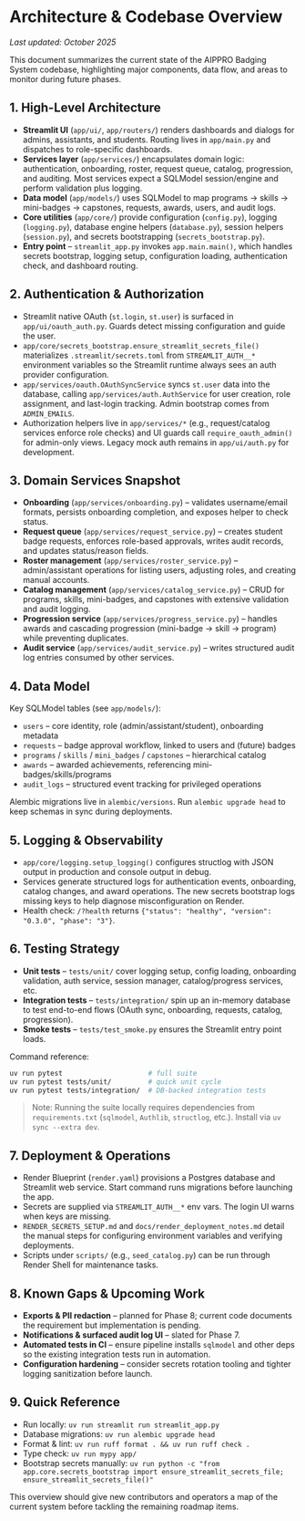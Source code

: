 # Architecture & Codebase Overview

_Last updated: October 2025_

This document summarizes the current state of the AIPPRO Badging System codebase,
highlighting major components, data flow, and areas to monitor during future
phases.

## 1. High-Level Architecture
- **Streamlit UI** (`app/ui/`, `app/routers/`) renders dashboards and dialogs for
  admins, assistants, and students. Routing lives in `app/main.py` and
  dispatches to role-specific dashboards.
- **Services layer** (`app/services/`) encapsulates domain logic: authentication,
  onboarding, roster, request queue, catalog, progression, and auditing. Most
  services expect a SQLModel session/engine and perform validation plus logging.
- **Data model** (`app/models/`) uses SQLModel to map programs → skills →
  mini-badges → capstones, requests, awards, users, and audit logs.
- **Core utilities** (`app/core/`) provide configuration (`config.py`), logging
  (`logging.py`), database engine helpers (`database.py`), session helpers
  (`session.py`), and secrets bootstrapping (`secrets_bootstrap.py`).
- **Entry point** – `streamlit_app.py` invokes `app.main.main()`, which handles
  secrets bootstrap, logging setup, configuration loading, authentication check,
  and dashboard routing.

## 2. Authentication & Authorization
- Streamlit native OAuth (`st.login`, `st.user`) is surfaced in
  `app/ui/oauth_auth.py`. Guards detect missing configuration and guide the user.
- `app/core/secrets_bootstrap.ensure_streamlit_secrets_file()` materializes
  `.streamlit/secrets.toml` from `STREAMLIT_AUTH__*` environment variables so the
  Streamlit runtime always sees an auth provider configuration.
- `app/services/oauth.OAuthSyncService` syncs `st.user` data into the database,
  calling `app/services/auth.AuthService` for user creation, role assignment, and
  last-login tracking. Admin bootstrap comes from `ADMIN_EMAILS`.
- Authorization helpers live in `app/services/*` (e.g., request/catalog services
  enforce role checks) and UI guards call `require_oauth_admin()` for admin-only
  views. Legacy mock auth remains in `app/ui/auth.py` for development.

## 3. Domain Services Snapshot
- **Onboarding** (`app/services/onboarding.py`) – validates username/email
  formats, persists onboarding completion, and exposes helper to check status.
- **Request queue** (`app/services/request_service.py`) – creates student badge
  requests, enforces role-based approvals, writes audit records, and updates
  status/reason fields.
- **Roster management** (`app/services/roster_service.py`) – admin/assistant
  operations for listing users, adjusting roles, and creating manual accounts.
- **Catalog management** (`app/services/catalog_service.py`) – CRUD for programs,
  skills, mini-badges, and capstones with extensive validation and audit logging.
- **Progression service** (`app/services/progress_service.py`) – handles awards
  and cascading progression (mini-badge → skill → program) while preventing
  duplicates.
- **Audit service** (`app/services/audit_service.py`) – writes structured audit
  log entries consumed by other services.

## 4. Data Model
Key SQLModel tables (see `app/models/`):
- `users` – core identity, role (admin/assistant/student), onboarding metadata
- `requests` – badge approval workflow, linked to users and (future) badges
- `programs` / `skills` / `mini_badges` / `capstones` – hierarchical catalog
- `awards` – awarded achievements, referencing mini-badges/skills/programs
- `audit_logs` – structured event tracking for privileged operations

Alembic migrations live in `alembic/versions`. Run `alembic upgrade head` to keep
schemas in sync during deployments.

## 5. Logging & Observability
- `app/core/logging.setup_logging()` configures structlog with JSON output in
  production and console output in debug.
- Services generate structured logs for authentication events, onboarding,
  catalog changes, and award operations. The new secrets bootstrap logs missing
  keys to help diagnose misconfiguration on Render.
- Health check: `/?health` returns `{"status": "healthy", "version": "0.3.0", "phase": "3"}`.

## 6. Testing Strategy
- **Unit tests** – `tests/unit/` cover logging setup, config loading, onboarding
  validation, auth service, session manager, catalog/progress services, etc.
- **Integration tests** – `tests/integration/` spin up an in-memory database to
  test end-to-end flows (OAuth sync, onboarding, requests, catalog, progression).
- **Smoke tests** – `tests/test_smoke.py` ensures the Streamlit entry point loads.

Command reference:
```bash
uv run pytest                     # full suite
uv run pytest tests/unit/         # quick unit cycle
uv run pytest tests/integration/  # DB-backed integration tests
```

> Note: Running the suite locally requires dependencies from `requirements.txt`
> (`sqlmodel`, `Authlib`, `structlog`, etc.). Install via `uv sync --extra dev`.

## 7. Deployment & Operations
- Render Blueprint (`render.yaml`) provisions a Postgres database and Streamlit
  web service. Start command runs migrations before launching the app.
- Secrets are supplied via `STREAMLIT_AUTH__*` env vars. The login UI warns when
  keys are missing.
- `RENDER_SECRETS_SETUP.md` and `docs/render_deployment_notes.md` detail the
  manual steps for configuring environment variables and verifying deployments.
- Scripts under `scripts/` (e.g., `seed_catalog.py`) can be run through Render
  Shell for maintenance tasks.

## 8. Known Gaps & Upcoming Work
- **Exports & PII redaction** – planned for Phase 8; current code documents the
  requirement but implementation is pending.
- **Notifications & surfaced audit log UI** – slated for Phase 7.
- **Automated tests in CI** – ensure pipeline installs `sqlmodel` and other deps
  so the existing integration tests run in automation.
- **Configuration hardening** – consider secrets rotation tooling and tighter
  logging sanitization before launch.

## 9. Quick Reference
- Run locally: `uv run streamlit run streamlit_app.py`
- Database migrations: `uv run alembic upgrade head`
- Format & lint: `uv run ruff format . && uv run ruff check .`
- Type check: `uv run mypy app/`
- Bootstrap secrets manually: `uv run python -c "from app.core.secrets_bootstrap import ensure_streamlit_secrets_file; ensure_streamlit_secrets_file()"`

This overview should give new contributors and operators a map of the current
system before tackling the remaining roadmap items.
